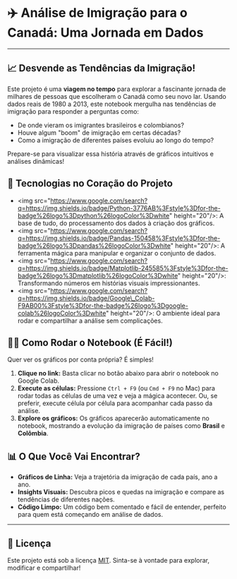 # ✈️ Análise de Imigração para o Canadá: Uma Jornada em Dados

-----

## 📈 Desvende as Tendências da Imigração\!

Este projeto é uma **viagem no tempo** para explorar a fascinante jornada de milhares de pessoas que escolheram o Canadá como seu novo lar. Usando dados reais de 1980 a 2013, este notebook mergulha nas tendências de imigração para responder a perguntas como:

  * De onde vieram os imigrantes brasileiros e colombianos?
  * Houve algum "boom" de imigração em certas décadas?
  * Como a imigração de diferentes países evoluiu ao longo do tempo?

Prepare-se para visualizar essa história através de gráficos intuitivos e análises dinâmicas\!

## 🚀 Tecnologias no Coração do Projeto

  * \<img src="https://www.google.com/search?q=https://img.shields.io/badge/Python-3776AB%3Fstyle%3Dfor-the-badge%26logo%3Dpython%26logoColor%3Dwhite" height="20"/\>: A base de tudo, do processamento dos dados à criação dos gráficos.
  * \<img src="https://www.google.com/search?q=https://img.shields.io/badge/Pandas-150458%3Fstyle%3Dfor-the-badge%26logo%3Dpandas%26logoColor%3Dwhite" height="20"/\>: A ferramenta mágica para manipular e organizar o conjunto de dados.
  * \<img src="https://www.google.com/search?q=https://img.shields.io/badge/Matplotlib-245585%3Fstyle%3Dfor-the-badge%26logo%3Dmatplotlib%26logoColor%3Dwhite" height="20"/\>: Transformando números em histórias visuais impressionantes.
  * \<img src="https://www.google.com/search?q=https://img.shields.io/badge/Google\_Colab-F9AB00%3Fstyle%3Dfor-the-badge%26logo%3Dgoogle-colab%26logoColor%3Dwhite" height="20"/\>: O ambiente ideal para rodar e compartilhar a análise sem complicações.

## 🏃‍♀️ Como Rodar o Notebook (É Fácil\!)

Quer ver os gráficos por conta própria? É simples\!

1.  **Clique no link:** Basta clicar no botão abaixo para abrir o notebook no Google Colab.
    [](https://colab.research.google.com/drive/1qa9QkL0VaTt4P6iWfiSrYKpDBTvQlW99?usp=sharing)
2.  **Execute as células:** Pressione `Ctrl + F9` (ou `Cmd + F9` no Mac) para rodar todas as células de uma vez e veja a mágica acontecer. Ou, se preferir, execute célula por célula para acompanhar cada passo da análise.
3.  **Explore os gráficos:** Os gráficos aparecerão automaticamente no notebook, mostrando a evolução da imigração de países como **Brasil** e **Colômbia**.

## 📊 O Que Você Vai Encontrar?

  * **Gráficos de Linha:** Veja a trajetória da imigração de cada país, ano a ano.
  * **Insights Visuais:** Descubra picos e quedas na imigração e compare as tendências de diferentes nações.
  * **Código Limpo:** Um código bem comentado e fácil de entender, perfeito para quem está começando em análise de dados.

-----

## 📜 Licença

Este projeto está sob a licença [MIT](https://opensource.org/licenses/MIT). Sinta-se à vontade para explorar, modificar e compartilhar\!
